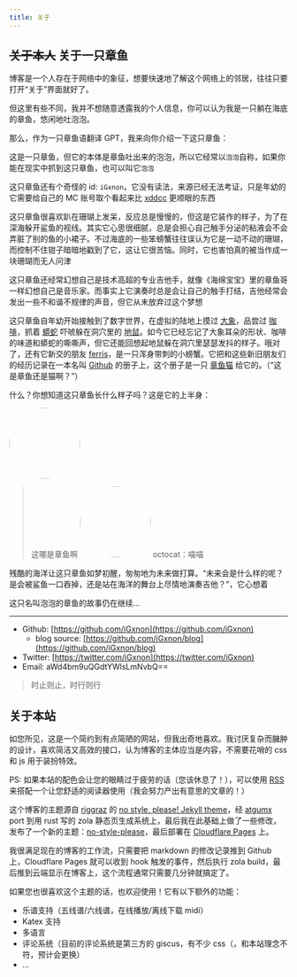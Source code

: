```yaml
---
title: 关于
---
```


## ~~关于本人~~ 关于一只章鱼

博客是一个人存在于网络中的象征，想要快速地了解这个网络上的邻居，往往只要打开“关于”界面就好了。

但这里有些不同，我并不想随意透露我的个人信息，你可以认为我是一只躺在海底的章鱼，悠闲地吐泡泡。

那么，作为一只章鱼语翻译 GPT，我来向你介绍一下这只章鱼：

这是一只章鱼，但它的本体是章鱼吐出来的泡泡，所以它经常以`泡泡`自称，如果你能在现实中抓到这只章鱼，也可以叫它`泡泡`

这只章鱼还有个奇怪的 id: `iGxnon`，它没有读法，来源已经无法考证，只是年幼的它需要给自己的 MC 账号取个看起来比 [xddcc](https://www.reddit.com/r/TheDigitalCircus/comments/17v0rdb/what_does_xddcc_mean/) 更顺眼的东西

这只章鱼很喜欢趴在珊瑚上发呆，反应总是慢慢的，但这是它装作的样子，为了在深海躲开鲨鱼的视线。其实它心思很细腻，总是会担心自己触手分泌的粘液会不会弄脏了别的鱼的小裙子。不过海底的一些笨螃蟹往往误认为它是一动不动的珊瑚，而控制不住钳子暗暗地戳到了它，这让它很苦恼。同时，它也害怕真的被当作成一块珊瑚而无人问津

这只章鱼还经常幻想自己是技术高超的专业吉他手，就像《海绵宝宝》里的章鱼哥一样幻想自己是音乐家。而事实上它演奏时总是会让自己的触手打结，吉他经常会发出一些不和谐不规律的声音，但它从未放弃过这个梦想

这只章鱼自年幼开始接触到了数字世界，在虚拟的陆地上摸过 [大象](https://www.php.net/)，品尝过 [咖啡](https://www.java.com/)，抓着 [蟒蛇](https://www.python.org/) 吓唬躲在洞穴里的 [地鼠](https://go.dev/)。如今它已经忘记了大象耳朵的形状、咖啡的味道和蟒蛇的嘶嘶声，但它还能回想起地鼠躲在洞穴里瑟瑟发抖的样子。哦对了，还有它新交的朋友 [ferris](https://rustacean.net/)，是一只浑身带刺的小螃蟹。它把和这些新旧朋友们的经历记录在一本名叫 [Github](https://github.com/iGxnon) 的册子上，这个册子是一只 [章鱼猫](https://octodex.github.com/) 给它的。（“这是章鱼还是猫啊？”）

什么？你想知道这只章鱼长什么样子吗？这是它的上半身：

<img src="/images/logo.png" width=128 height=128 style="border-radius: 100%;"/>

> 这哪是章鱼啊
> <img src="https://octodex.github.com/images/original.png" width=128 height=128 style="border-radius: 100%;"/>
> octocat：喵喵

残酷的海洋让这只章鱼如梦初醒，匆匆地为未来做打算。“未来会是什么样的呢？是会被鲨鱼一口吞掉，还是站在海洋的舞台上尽情地演奏吉他？”，它心想着

这只名叫泡泡的章鱼的故事仍在继续...

---

+ Github: [https://github.com/iGxnon](https://github.com/iGxnon)
  + blog source: [https://github.com/iGxnon/blog](https://github.com/iGxnon/blog)
+ Twitter: [https://twitter.com/iGxnon](https://twitter.com/iGxnon)
+ Email: aWd4bm9uQGdtYWlsLmNvbQ==

> 时止则止，时行则行

## 关于本站

如您所见，这是一个简约到有点简陋的网站，但我出奇地喜欢。我讨厌复杂而臃肿的设计，喜欢简洁又高效的接口，认为博客的主体应当是内容，不需要花哨的 css 和 js 用于装扮特效。

PS: 如果本站的配色会让您的眼睛过于疲劳的话（您该休息了！），可以使用 <a href="/zh/posts/atom.xml" type="application/atom+xml">RSS</a> 来搭配一个让您舒适的阅读器使用（我会努力产出有意思的文章的！）

这个博客的主题源自 [riggraz](https://riggraz.dev/) 的 [no style, please! Jekyll theme](https://riggraz.dev/no-style-please/)，经 [atgumx](https://github.com/atgumx/no-style-please) port 到用 rust 写的 zola 静态页生成系统上，最后我在此基础上做了一些修改，发布了一个新的主题：[no-style-please](https://github.com/iGxnon/no-style-please)，最后部署在 [Cloudflare Pages](https://pages.cloudflare.com/) 上。

我很满足现在的博客的工作流，只需要把 markdown 的修改记录推到 Github 上，Cloudflare Pages 就可以收到 hook 触发的事件，然后执行 zola build，最后推到云端显示在博客上，这个流程通常只需要几分钟就搞定了。

如果您也很喜欢这个主题的话，也欢迎使用！它有以下额外的功能：

- 乐谱支持（五线谱/六线谱，在线播放/离线下载 midi）
- Katex 支持
- 多语言
- 评论系统（目前的评论系统是第三方的 giscus，有不少 css（，和本站理念不符，预计会更换）
- ...



<div id="inside">
</div>

<script>
    var inside_gate = `
<br><br>
<p>「明明和大家在一起，却好像孤单一人」</p>
<p>「好想成为人类啊」</p>
<p>「为了不让自己偏离这世界」</p>
<p> &nbsp; 里世界入口： <a href="/zh/inside">/zh/inside</a></p>
<br><br>
    `;
    if (Math.random() < 0.03) {
        document.querySelector("#inside").innerHTML = inside_gate;
    }
</script>
